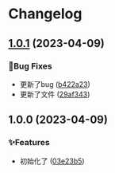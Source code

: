 # Changelog

## [1.0.1](https://github.com/release-jf/release-jf/compare/v1.0.0...v1.0.1) (2023-04-09)


### 🐛Bug Fixes

* 更新了bug ([b422a23](https://github.com/release-jf/release-jf/commit/b422a2362a1daf33eff41ed2c2ac4432613bfa36))
* 更新了文件 ([29af343](https://github.com/release-jf/release-jf/commit/29af343c2bdf9a4f227250ae37d651a972366633))

## 1.0.0 (2023-04-09)


### ✨Features

* 初始化了 ([03e23b5](https://github.com/release-jf/release-jf/commit/03e23b5409133e5351d8625df6391028d5a50c16))
